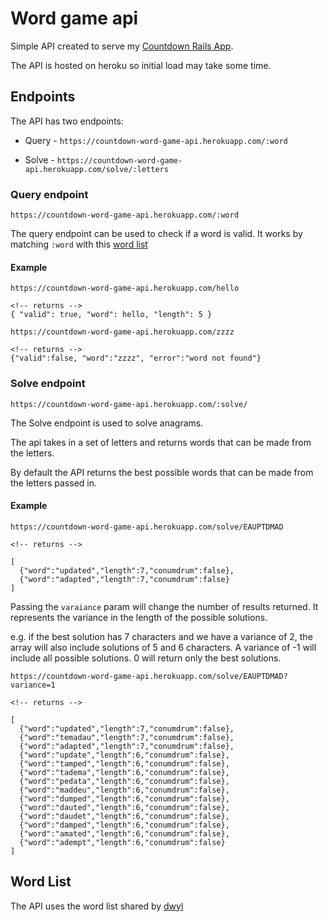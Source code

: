# Word game api

Simple API created to serve my [Countdown Rails App](https://github.com/tsunghotang/countdown-word-game).

The API is hosted on heroku so initial load may take some time.

## Endpoints
The API has two endpoints:

* Query -
`https://countdown-word-game-api.herokuapp.com/:word`

* Solve - `https://countdown-word-game-api.herokuapp.com/solve/:letters`

### Query endpoint
`https://countdown-word-game-api.herokuapp.com/:word`

The query endpoint can be used to check if a word is valid. It works by matching `:word` with this [word list](#word-list)

#### Example
```
https://countdown-word-game-api.herokuapp.com/hello

<!-- returns -->
{ "valid": true, "word": hello, "length": 5 }
```
```
https://countdown-word-game-api.herokuapp.com/zzzz

<!-- returns -->
{"valid":false, "word":"zzzz", "error":"word not found"}
```

### Solve endpoint
`https://countdown-word-game-api.herokuapp.com/:solve/`

The Solve endpoint is used to solve anagrams.

The api takes in a set of letters and returns words that can be made from the letters.

By default the API returns the best possible words that can be made from the letters passed in.

#### Example
```
https://countdown-word-game-api.herokuapp.com/solve/EAUPTDMAD

<!-- returns -->

[
  {"word":"updated","length":7,"conumdrum":false},
  {"word":"adapted","length":7,"conumdrum":false}
]
```
Passing the `varaiance` param will change the number of results returned. It represents the variance in the length of the possible solutions.

e.g. if the best solution has 7 characters and we have a variance of 2, the array will also include solutions of 5 and 6 characters. A variance of -1 will include all possible solutions. 0 will return only the best solutions.
```
https://countdown-word-game-api.herokuapp.com/solve/EAUPTDMAD?variance=1

<!-- returns -->

[
  {"word":"updated","length":7,"conumdrum":false},
  {"word":"temadau","length":7,"conumdrum":false},
  {"word":"adapted","length":7,"conumdrum":false},
  {"word":"update","length":6,"conumdrum":false},
  {"word":"tamped","length":6,"conumdrum":false},
  {"word":"tadema","length":6,"conumdrum":false},
  {"word":"pedata","length":6,"conumdrum":false},
  {"word":"maddeu","length":6,"conumdrum":false},
  {"word":"dumped","length":6,"conumdrum":false},
  {"word":"dauted","length":6,"conumdrum":false},
  {"word":"daudet","length":6,"conumdrum":false},
  {"word":"damped","length":6,"conumdrum":false},
  {"word":"amated","length":6,"conumdrum":false},
  {"word":"adempt","length":6,"conumdrum":false}
]
```

## Word List
The API uses the word list shared by [dwyl](https://github.com/dwyl/english-words)
